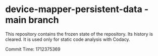 # device-mapper-persistent-data - main branch

This repository contains the frozen state of the repository.
Its history is cleared. It is used only for static code
analysis with Codacy.

Commit Time: 1712375369